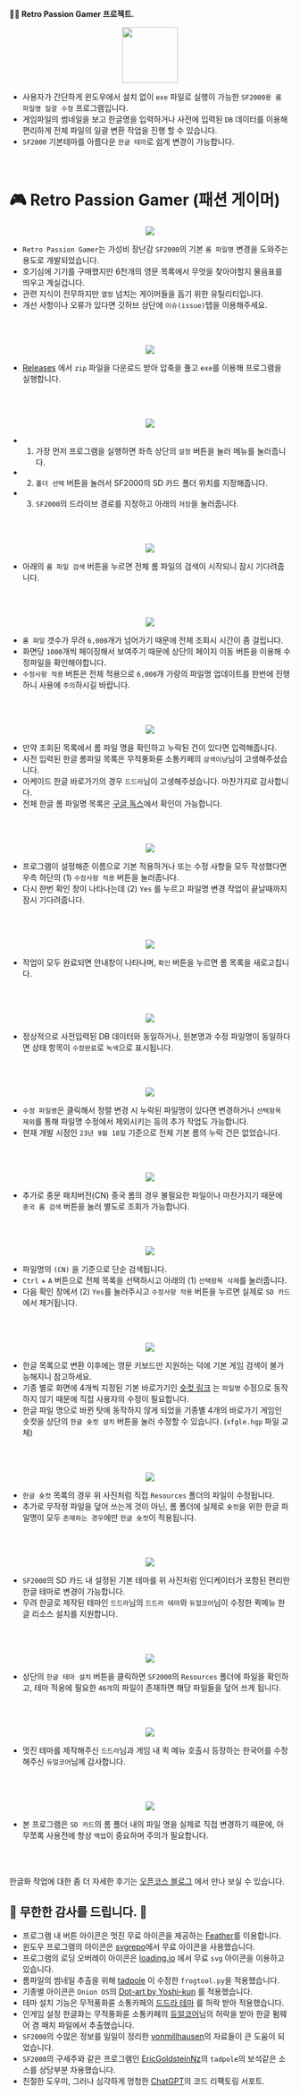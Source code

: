 **🧙‍♂️ Retro Passion Gamer 프로젝트.**

<p align="center">
  <img src="https://github.com/jshsakura/passion-gamer/blob/master/core/gui/res/icon/ico.png?raw=true" style="width:100px;"></img>
</p>

- 사용자가 간단하게 윈도우에서 설치 없이 `exe` 파일로 실행이 가능한 `SF2000용 롬 파일명 일괄 수정` 프로그램입니다.
- 게임파일의 썸네일을 보고 한글명을 입력하거나 사전에 입력된 `DB` 데이터를 이용해 편리하게 전체 파일의 일괄 변환 작업을 진행 할 수 있습니다.
- `SF2000` 기본테마를 아름다운 `한글 테마`로 쉽게 변경이 가능합니다.
  <br>
  <br>
  <br>

# 🎮 Retro Passion Gamer (패션 게이머)

<p align="center">
  <img src="https://github.com/jshsakura/passion-gamer/blob/master/screenshots/preview-sf2000.jpg?raw=true"></img>
</p>

- `Retro Passion Gamer`는 가성비 장난감 `SF2000`의 기본 `롬 파일명` 변경을 도와주는 용도로 개발되었습니다.
- 호기심에 기기를 구매했지만 6천개의 영문 목록에서 무엇을 찾아야할지 물음표를 띄우고 계실겁니다.
- 관련 지식이 전무하지만 `열정` 넘치는 게이머들을 돕기 위한 유틸리티입니다.
- 개선 사항이나 오류가 있다면 깃허브 상단에 `이슈(issue)`탭을 이용해주세요.

<br/>
<br/>
<p align="center">
  <img src="https://github.com/jshsakura/passion-gamer/blob/master/screenshots/preview-passion-gamer.png?raw=true"></img>
</p>

- [Releases](https://github.com/jshsakura/passion-gamer/releases) 에서 `zip` 파일을 다운로드 받아 압축을 풀고 `exe`를 이용해 프로그램을 실행합니다.

<br/>
<br/>
<p align="center">
  <img src="https://github.com/jshsakura/passion-gamer/blob/master/screenshots/preview-passion-gamer2.png?raw=true"></img>
</p>

- 1. 가장 먼저 프로그램을 실행하면 좌측 상단의 `설정` 버튼을 눌러 메뉴를 눌러줍니다.
- 2. `폴더 선택` 버튼을 눌러서 SF2000의 SD 카드 폴더 위치를 지정해줍니다.
- 3. `SF2000`의 드라이브 경로를 지정하고 아래의 `저장`을 눌러줍니다.

<br/>
<br/>
<p align="center">
  <img src="https://github.com/jshsakura/passion-gamer/blob/master/screenshots/preview-passion-gamer3.png?raw=true"></img>
</p>

- 아래의 `롬 파일 검색` 버튼을 누르면 전체 롬 파일의 검색이 시작되니 잠시 기다려줍니다.

<br/>
<br/>
<p align="center">
  <img src="https://github.com/jshsakura/passion-gamer/blob/master/screenshots/preview-passion-gamer3-0.png?raw=true"></img>
</p>

- `롬 파일` 갯수가 무려 `6,000`개가 넘어가기 때문에 전체 조회시 시간이 좀 걸립니다.
- 화면당 `1000`개씩 페이징해서 보여주기 때문에 상단의 페이지 이동 버튼을 이용해 수정파일을 확인해야합니다.
- `수정사항 적용` 버튼은 전체 적용으로 `6,000`개 가량의 파일명 업데이트를 한번에 진행하니 사용에 `주의`하시길 바랍니다.

<br/>
<br/>
<p align="center">
  <img src="https://github.com/jshsakura/passion-gamer/blob/master/screenshots/preview-passion-gamer4.png?raw=true"></img>
</p>

- 만약 조회된 목록에서 롬 파일 명을 확인하고 누락된 건이 있다면 입력해줍니다.
- 사전 입력된 한글 롬파일 목록은 무적풍화륜 소통카페의 `삼색이냥`님이 고생해주셨습니다.
- 아케이드 한글 바로가기의 경우 `드드라`님이 고생해주셨습니다. 마찬가지로 감사합니다.
- 전체 한글 롬 파일명 목록은 [구글 독스](https://docs.google.com/spreadsheets/d/1PZRTnrL3-9IsHZruAoRwx3pObicd8xDf/edit?usp=sharing&ouid=116946449529521580758&rtpof=true&sd=true)에서 확인이 가능합니다.

<br/>
<br/>
<p align="center">
  <img src="https://github.com/jshsakura/passion-gamer/blob/master/screenshots/preview-passion-gamer5.png?raw=true"></img>
</p>

- 프로그램이 설정해준 이름으로 기본 적용하거나 또는 수정 사항을 모두 작성했다면 우측 하단의 (1) `수정사항 적용` 버튼을 눌러줍니다.
- 다시 한번 확인 창이 나타나는데 (2) `Yes` 를 누르고 파일명 변경 작업이 끝날때까지 잠시 기다려줍니다.

<br/>
<br/>
<p align="center">
  <img src="https://github.com/jshsakura/passion-gamer/blob/master/screenshots/preview-passion-gamer6.png?raw=true"></img>
</p>

- 작업이 모두 완료되면 안내창이 나타나며, `확인` 버튼을 누르면 롬 목록을 새로고칩니다.

<br/>
<br/>
<p align="center">
  <img src="https://github.com/jshsakura/passion-gamer/blob/master/screenshots/preview-passion-gamer7.png?raw=true"></img>
</p>

- 정상적으로 사전입력된 DB 데이터와 동일하거나, 원본명과 수정 파일명이 동일하다면 상태 항목이 `수정완료`로 `녹색`으로 표시됩니다.

<br/>
<br/>
<p align="center">
  <img src="https://github.com/jshsakura/passion-gamer/blob/master/screenshots/preview-passion-gamer8.png?raw=true"></img>
</p>

- `수정 파일명`은 클릭해서 정렬 변경 시 누락된 파일명이 있다면 변경하거나 `선택항목 제외`를 통해 파일명 수정에서 제외시키는 등의 추가 작업도 가능합니다.
- 현재 개발 시점인 `23년 9월 18일` 기준으로 전체 기본 롬의 누락 건은 없었습니다.

<br/>
<br/>
<p align="center">
  <img src="https://github.com/jshsakura/passion-gamer/blob/master/screenshots/preview-passion-gamer3-1.png?raw=true"></img>
</p>

- 추가로 중문 패치버전(CN) 중국 롬의 경우 불필요한 파일이나 마찬가지기 때문에 `중국 롬 검색` 버튼을 눌러 별도로 조회가 가능합니다.

<br/>
<br/>
<p align="center">
  <img src="https://github.com/jshsakura/passion-gamer/blob/master/screenshots/preview-passion-gamer3-2.png?raw=true"></img>
</p>

- 파일명의 `(CN)` 을 기준으로 단순 검색됩니다.
- `Ctrl` + `A` 버튼으로 전체 목록을 선택하시고 아래의 (1) `선택항목 삭제`를 눌러줍니다.
- 다음 확인 창에서 (2) `Yes`를 눌러주시고 `수정사항 적용` 버튼을 누르면 실제로 `SD 카드`에서 제거됩니다.

<br/>
<br/>
<p align="center">
  <img src="https://github.com/jshsakura/passion-gamer/blob/master/screenshots/preview-passion-gamer10.png?raw=true"></img>
</p>

- 한글 목록으로 변환 이후에는 영문 키보드만 지원하는 덕에 기본 게임 검색이 불가능해지니 참고하세요.
- 기종 별로 화면에 4개씩 지정된 기본 바로가기인 [숏컷 링크](https://cafe.naver.com/moopung?iframe_url=/ArticleSearchList.nhn%3Fsearch.clubid=29771102%26search.searchdate=all%26search.searchBy=3%26search.query=%BB%EF%BB%F6%C0%CC%B3%C9%26search.defaultValue=1%26search.sortBy=date) 는 `파일명` 수정으로 동작하지 않기 때문에 직접 사용자의 수정이 필요합니다.
- 한글 파일 명으로 바뀐 탓에 동작하지 않게 되었을 기종별 4개의 바로가기 게임인 숏컷을 상단의 `한글 숏컷 설치` 버튼을 눌러 수정할 수 있습니다. (`xfgle.hgp` 파일 교체)

<br/>
<br/>
<p align="center">
  <img src="https://github.com/jshsakura/passion-gamer/blob/master/screenshots/preview-passion-gamer11.png?raw=true"></img>
</p>

- `한글 숏컷` 목록의 경우 위 사진처럼 직접 `Resources` 폴더의 파일이 수정됩니다.
- 추가로 무작정 파일을 덮어 쓰는게 것이 아닌, 롬 폴더에 실제로 `숏컷`을 위한 한글 파일명이 모두 `존재하는 경우`에만 `한글 숏컷`이 적용됩니다.

<br/>
<br/>
<p align="center">
  <img src="https://github.com/jshsakura/passion-gamer/blob/master/screenshots/preview-passion-gamer13.png?raw=true"></img>
</p>

- `SF2000`의 SD 카드 내 설정된 기본 테마를 위 사진처럼 인디케이터가 포함된 편리한 한글 테마로 변경이 가능합니다.
- 무려 한글로 제작된 테마인 `드드라`님의 `드드라 테마`와 `듀얼코어`님이 수정한 퀵메뉴 한글 리소스 설치를 지원합니다.

<br/>
<br/>
<p align="center">
  <img src="https://github.com/jshsakura/passion-gamer/blob/master/screenshots/preview-passion-gamer14.png?raw=true"></img>
</p>

- 상단의 `한글 테마 설치` 버튼을 클릭하면 `SF2000`의 `Resources` 폴더에 파일을 확인하고, 테마 적용에 필요한 `46개`의 파일이 존재하면 해당 파일들을 덮어 쓰게 됩니다.

<br/>
<br/>
<p align="center">
  <img src="https://github.com/jshsakura/passion-gamer/blob/master/screenshots/preview-passion-gamer12.jpg?raw=true"></img>
</p>

- 멋진 테마를 제작해주신 `드드라`님과 게임 내 퀵 메뉴 호출시 등장하는 한국어를 수정해주신 `듀얼코어`님께 감사합니다.

<br/>
<br/>
<p align="center">
  <img src="https://github.com/jshsakura/passion-gamer/blob/master/screenshots/preview-passion-gamer9.png?raw=true"></img>
</p>

- 본 프로그램은 `SD 카드`의 롬 폴더 내의 파일 명을 실제로 직접 변경하기 때문에, 아무쪼록 사용전에 항상 `백업`이 중요하며 주의가 필요합니다.

<br/>
<br/>

한글화 작업에 대한 좀 더 자세한 후기는 [오픈코스 블로그](https://opencourse.kr/sf2000-korean-passion-gamer/) 에서 만나 보실 수 있습니다.
<br>


## 💌 무한한 감사를 드립니다. 🫶

- 프로그램 내 버튼 아이콘은 멋진 무료 아이콘을 제공하는 [Feather](https://feathericons.com/)를 이용합니다.
- 윈도우 프로그램의 아이콘은 [svgrepo](https://www.svgrepo.com/)에서 무료 아이콘을 사용했습니다.
- 프로그램의 로딩 오버레이 아이콘은 [loading.io](https://loading.io) 에서 무료 `svg` 아이콘을 이용하고 있습니다.
- 롬파일의 썸네일 추출을 위해 [tadpole](https://github.com/EricGoldsteinNz/tadpole) 이 수정한 `frogtool.py`을 적용했습니다.
- 기종별 아이콘은 `Onion OS`의 [Dot-art by Yoshi-kun](https://github.com/OnionUI/Themes) 를 적용했습니다.
- 테마 설치 기능은 무적풍화륜 소통카페의 [드드라 테마](https://cafe.naver.com/moopung?iframe_url_utf8=%2FArticleRead.nhn%253Fclubid%3D29771102%2526articleid%3D147884%2526commentFocus%3Dtrue) 를 허락 받아 적용했습니다.
- 인게임 설정 한글화는 무적풍화륜 소통카페의 [듀얼코어](https://m.cafe.naver.com/moopung/187058)님의 허락을 받아 한글 펌웨어 겸 패치 파일에서 추출했습니다.
- `SF2000`의 수많은 정보를 일일이 정리한 [vonmillhausen](https://github.com/vonmillhausen/sf2000)의 자료들이 큰 도움이 되었습니다.
- `SF2000`의 구세주와 같은 프로그램인 [EricGoldsteinNz](https://github.com/EricGoldsteinNz/tadpole)의 `tadpole`의 보석같은 소스를 상당부분 차용했습니다.
- 친절한 도우미, 그러나 심각하게 멍청한 [ChatGPT](https://chat.openai.com/)의 코드 리팩토링 서포트.
